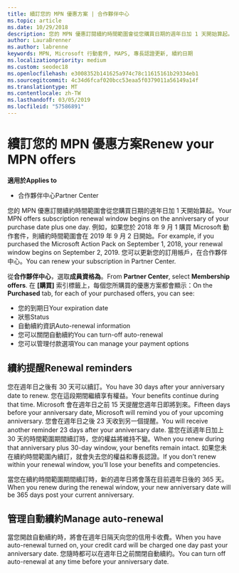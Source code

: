 ```yaml
---
title: 續訂您的 MPN 優惠方案 | 合作夥伴中心
ms.topic: article
ms.date: 10/29/2018
description: 您的 MPN 優惠訂閱續約時間範圍會從您購買日期的週年日加 1 天開始算起。
author: LauraBrenner
ms.author: labrenne
keywords: MPN, Microsoft 行動套件, MAPS, 專長認證更新, 續約日期
ms.localizationpriority: medium
ms.custom: seodec18
ms.openlocfilehash: e3008352b141625a974c78c11615161b29334eb1
ms.sourcegitcommit: 4c34d6fcaf020bcc53eaa5f0379011a56149a14f
ms.translationtype: MT
ms.contentlocale: zh-TW
ms.lasthandoff: 03/05/2019
ms.locfileid: "57586891"
---
```

# <a name="renew-your-mpn-offers"></a><span data-ttu-id="829ad-104">續訂您的 MPN 優惠方案</span><span class="sxs-lookup"><span data-stu-id="829ad-104">Renew your MPN offers</span></span>

<span data-ttu-id="829ad-105">**適用於**</span><span class="sxs-lookup"><span data-stu-id="829ad-105">**Applies to**</span></span>

- <span data-ttu-id="829ad-106">合作夥伴中心</span><span class="sxs-lookup"><span data-stu-id="829ad-106">Partner Center</span></span>

<span data-ttu-id="829ad-107">您的 MPN 優惠訂閱續約時間範圍會從您購買日期的週年日加 1 天開始算起。</span><span class="sxs-lookup"><span data-stu-id="829ad-107">Your MPN offers subscription renewal window begins on the anniversary of your purchase date plus one day.</span></span> <span data-ttu-id="829ad-108">例如，如果您於 2018 年 9 月 1 購買 Microsoft 動作套件，則續約時間範圍會在 2019 年 9 月 2 日開始。</span><span class="sxs-lookup"><span data-stu-id="829ad-108">For example, if you purchased the Microsoft Action Pack on September 1, 2018, your renewal window begins on September 2, 2019.</span></span> <span data-ttu-id="829ad-109">您可以更新您的訂用帳戶，在合作夥伴中心。</span><span class="sxs-lookup"><span data-stu-id="829ad-109">You can renew your subscription in Partner Center.</span></span>

<span data-ttu-id="829ad-110">從**合作夥伴中心**，選取**成員資格為**。</span><span class="sxs-lookup"><span data-stu-id="829ad-110">From **Partner Center**, select **Membership offers**.</span></span>
<span data-ttu-id="829ad-111">在 **\[購買\]** 索引標籤上，每個您所購買的優惠方案都會顯示：</span><span class="sxs-lookup"><span data-stu-id="829ad-111">On the **Purchased** tab, for each of your purchased offers, you can see:</span></span>

- <span data-ttu-id="829ad-112">您的到期日</span><span class="sxs-lookup"><span data-stu-id="829ad-112">Your expiration date</span></span>
- <span data-ttu-id="829ad-113">狀態</span><span class="sxs-lookup"><span data-stu-id="829ad-113">Status</span></span>
- <span data-ttu-id="829ad-114">自動續約資訊</span><span class="sxs-lookup"><span data-stu-id="829ad-114">Auto-renewal information</span></span>
- <span data-ttu-id="829ad-115">您可以關閉自動續約</span><span class="sxs-lookup"><span data-stu-id="829ad-115">You can turn-off auto-renewal</span></span>
- <span data-ttu-id="829ad-116">您可以管理付款選項</span><span class="sxs-lookup"><span data-stu-id="829ad-116">You can manage your payment options</span></span>

## <a name="renewal-reminders"></a><span data-ttu-id="829ad-117">續約提醒</span><span class="sxs-lookup"><span data-stu-id="829ad-117">Renewal reminders</span></span>

<span data-ttu-id="829ad-118">您在週年日之後有 30 天可以續訂。</span><span class="sxs-lookup"><span data-stu-id="829ad-118">You have 30 days after your anniversary date to renew.</span></span> <span data-ttu-id="829ad-119">您在這段期間繼續享有權益。</span><span class="sxs-lookup"><span data-stu-id="829ad-119">Your benefits continue during that time.</span></span> <span data-ttu-id="829ad-120">Microsoft 會在週年日之前 15 天提醒您週年日即將到來。</span><span class="sxs-lookup"><span data-stu-id="829ad-120">Fifteen days before your anniversary date, Microsoft will remind you of your upcoming anniversary.</span></span> <span data-ttu-id="829ad-121">您會在週年日之後 23 天收到另一個提醒。</span><span class="sxs-lookup"><span data-stu-id="829ad-121">You will receive another reminder 23 days after your anniversary date.</span></span> <span data-ttu-id="829ad-122">當您在該週年日加上 30 天的時間範圍期間續訂時，您的權益將維持不變。</span><span class="sxs-lookup"><span data-stu-id="829ad-122">When you renew during that anniversary plus 30-day window, your benefits remain intact.</span></span> <span data-ttu-id="829ad-123">如果您未在續約時間範圍內續訂，就會失去您的權益和專長認證。</span><span class="sxs-lookup"><span data-stu-id="829ad-123">If you don’t renew within your renewal window, you’ll lose your benefits and competencies.</span></span>

<span data-ttu-id="829ad-124">當您在續約時間範圍期間續訂時，新的週年日將會落在目前週年日後的 365 天。</span><span class="sxs-lookup"><span data-stu-id="829ad-124">When you renew during the renewal window, your new anniversary date will be 365 days post your current anniversary.</span></span>

## <a name="manage-auto-renewal"></a><span data-ttu-id="829ad-125">管理自動續約</span><span class="sxs-lookup"><span data-stu-id="829ad-125">Manage auto-renewal</span></span>

<span data-ttu-id="829ad-126">當您開啟自動續約時，將會在週年日隔天向您的信用卡收費。</span><span class="sxs-lookup"><span data-stu-id="829ad-126">When you have auto-renewal turned on, your credit card will be charged one day past your anniversary date.</span></span> <span data-ttu-id="829ad-127">您隨時都可以在週年日之前關閉自動續約。</span><span class="sxs-lookup"><span data-stu-id="829ad-127">You can turn off auto-renewal at any time before your anniversary date.</span></span>